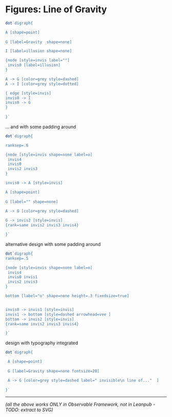 # Figures: Line of Gravity

```js
dot`digraph{

A [shape=point]
 
G [label=Gravity  shape=none]

I [label=illusion shape=none]

{node [style=invis label=""]
 invis0 [label=illusion]
}

A -> G [color=grey style=dashed]
A -> I [color=grey style=dotted]

{ edge [style=invis] 
invis0 -> I
invis0 -> G
}
 
}`
```

... and with some padding around
```js
dot`digraph{

ranksep=.6

{node [style=invis shape=none label=o]
 invis4
 invis0 
 invis2 invis3
}

invis0 -> A [style=invis]

A [shape=point]
 
G [label="" shape=none]

A -> G [color=grey style=dashed]
 
G -> invis2 [style=invis]
{rank=same invis2 invis3 invis4}

}`
```

alternative design with some padding around
```js
dot`digraph{
ranksep=.5

{node [style=invis shape=none label=o]
 invis4
 invis0 invis1
 invis2 invis3
}

bottom [label="o" shape=none height=.3 fixedsize=true]


invis0 -> invis1 [style=invis]
invis1 -> bottom [style=dashed arrowhead=vee ]
bottom -> invis2 [style=invis]
{rank=same invis2 invis3 invis4}

}`
```


design with typography integrated
```js
dot`digraph{

 A [shape=point]
 
 G [label=Gravity shape=none fontsize=20]

 A -> G [color=grey style=dashed label=" invisible\n line of..."  ]
 
}`
```

- - -

*(all the above works ONLY in Observable Framework, not in Leanpub - TODO: extract to SVG)*
